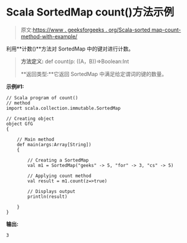 # Scala SortedMap count()方法示例

> 原文:[https://www . geeksforgeeks . org/Scala-sorted map-count-method-with-example/](https://www.geeksforgeeks.org/scala-sortedmap-count-method-with-example/)

利用**计数()**方法对 SortedMap 中的键对进行计数。

> **方法定义:** def count(p: ((A，B))=>Boolean:Int
> 
> **返回类型:**它返回 SortedMap 中满足给定谓词的键的数量。

**示例#1:**

```
// Scala program of count()
// method
import scala.collection.immutable.SortedMap

// Creating object
object GfG
{ 

    // Main method
    def main(args:Array[String])
    {

        // Creating a SortedMap
        val m1 = SortedMap("geeks" -> 5, "for" -> 3, "cs" -> 5)

        // Applying count method
        val result = m1.count(z=>true)

        // Displays output
        println(result)

    }
}
```

**输出:**

```
3

```